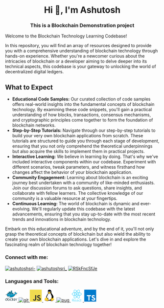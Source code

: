 <h1 align="center">Hi 👋, I'm Ashutosh</h1>
<h3 align="center">This is a Blockchain Demonstration project</h3>

<p>Welcome to the Blockchain Technology Learning Codebase!</p>

<p>In this repository, you will find an array of resources designed to provide you with a comprehensive understanding of blockchain technology through hands-on experience. Whether you're a newcomer curious about the intricacies of blockchain or a developer aiming to delve deeper into its technical aspects, this codebase is your gateway to unlocking the world of decentralized digital ledgers.</p>

<h2>What to Expect</h2>

<ul>
    <li><strong>Educational Code Samples:</strong> Our curated collection of code samples offers real-world insights into the fundamental concepts of blockchain technology. By examining these code snippets, you'll gain a practical understanding of how blocks, transactions, consensus mechanisms, and cryptographic principles come together to form the foundation of blockchain networks.</li>
    <li><strong>Step-by-Step Tutorials:</strong> Navigate through our step-by-step tutorials to build your very own blockchain applications from scratch. These tutorials are structured to guide you through each stage of development, ensuring that you not only comprehend the theoretical underpinnings but also acquire the skills to implement them in practical projects.</li>
    <li><strong>Interactive Learning:</strong> We believe in learning by doing. That's why we've included interactive components within our codebase. Experiment with different scenarios, tweak parameters, and witness firsthand how changes affect the behavior of your blockchain application.</li>
    <li><strong>Community Engagement:</strong> Learning about blockchain is an exciting journey best undertaken with a community of like-minded enthusiasts. Join our discussion forums to ask questions, share insights, and collaborate with fellow learners. The collective knowledge of our community is a valuable resource at your fingertips.</li>
    <li><strong>Continuous Learning:</strong> The world of blockchain is dynamic and ever-evolving. We'll regularly update this codebase with the latest advancements, ensuring that you stay up-to-date with the most recent trends and innovations in blockchain technology.</li>
</ul>

<p>Embark on this educational adventure, and by the end of it, you'll not only grasp the theoretical concepts of blockchain but also wield the ability to create your own blockchain applications. Let's dive in and explore the fascinating realm of blockchain technology together!</p>


<h3 align="left">Connect with me:</h3>
<p align="left">
<a href="https://linkedin.com/in/ashutoshsri-" target="blank"><img align="center" src="https://raw.githubusercontent.com/rahuldkjain/github-profile-readme-generator/master/src/images/icons/Social/linked-in-alt.svg" alt="ashutoshsri-" height="30" width="40" /></a>
<a href="https://instagram.com/ashutoshsri_" target="blank"><img align="center" src="https://raw.githubusercontent.com/rahuldkjain/github-profile-readme-generator/master/src/images/icons/Social/instagram.svg" alt="ashutoshsri_" height="30" width="40" /></a>
<a href="https://discord.gg/ydESEWPuNb" target="blank"><img align="center" src="https://raw.githubusercontent.com/rahuldkjain/github-profile-readme-generator/master/src/images/icons/Social/discord.svg" alt="RSkFncSfJe" height="30" width="40" /></a>
</p>

<h3 align="left">Languages and Tools:</h3>
<p align="left"> <a href="https://www.docker.com/" target="_blank" rel="noreferrer"> <img src="https://raw.githubusercontent.com/devicons/devicon/master/icons/docker/docker-original-wordmark.svg" alt="docker" width="40" height="40"/> </a> <a href="https://git-scm.com/" target="_blank" rel="noreferrer"> <img src="https://www.vectorlogo.zone/logos/git-scm/git-scm-icon.svg" alt="git" width="40" height="40"/> </a> <a href="https://developer.mozilla.org/en-US/docs/Web/JavaScript" target="_blank" rel="noreferrer"> <img src="https://raw.githubusercontent.com/devicons/devicon/master/icons/javascript/javascript-original.svg" alt="javascript" width="40" height="40"/> </a> <a href="https://www.linux.org/" target="_blank" rel="noreferrer"> <img src="https://raw.githubusercontent.com/devicons/devicon/master/icons/linux/linux-original.svg" alt="linux" width="40" height="40"/> </a> <a href="https://pugjs.org" target="_blank" rel="noreferrer"> <img src="https://cdn.worldvectorlogo.com/logos/pug.svg" alt="pug" width="40" height="40"/> </a> <a href="https://reactjs.org/" target="_blank" rel="noreferrer"> <img src="https://raw.githubusercontent.com/devicons/devicon/master/icons/react/react-original-wordmark.svg" alt="react" width="40" height="40"/> </a> <a href="https://www.typescriptlang.org/" target="_blank" rel="noreferrer"> <img src="https://raw.githubusercontent.com/devicons/devicon/master/icons/typescript/typescript-original.svg" alt="typescript" width="40" height="40"/> </a> </p>
